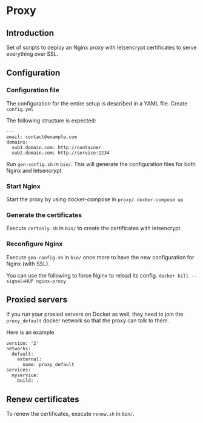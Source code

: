# Proxy

## Introduction
Set of scripts to deploy an Nginx proxy with letsencrypt certificates to serve everything over SSL.

## Configuration

### Configuration file
The configuration for the entire setup is described in a YAML file.
Create `config.yml`

The following structure is expected:
```
---
email: contact@example.com
domains:
  sub1.domain.com: http://container
  sub2.domain.com: http://service:1234
```

Run `gen-config.sh` in `bin/`.
This will generate the configuration files for both Nginx and letsencrypt.

### Start Nginx
Start the proxy by using docker-compose in `proxy/`.
`docker-compose up`

### Generate the certificates
Execute `certonly.sh` in `bin/` to create the certificates with letsencrypt.

### Reconfigure Nginx
Execute `gen-config.sh` in `bin/` once more to have the new configuration for Nginx (with SSL).

You can use the following to force Nginx to reload its config.
`docker kill --signal=HUP nginx-proxy`

## Proxied servers
If you run your proxied servers on Docker as well, they need to join
the `proxy_default` docker network so that the proxy can talk to them.

Here is an example
```
version: '2'
networks:
  default:
    external:
      name: proxy_default
services:
  myservice:
    build: .
```

## Renew certificates
To renew the certificates, execute `renew.sh` in `bin/`.
